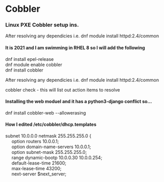 # Cobbler
### Linux PXE Cobbler setup ins.


After resolving any dependicies i.e. dnf module install httpd:2.4/common    
#### It is 2021 and I am swimming in RHEL 8 so I will add the following  
dnf install epel-release  
dnf module enable cobbler  
dnf install cobbler  

After resolving any dependicies i.e. dnf module install httpd:2.4/common  

cobbler check - this will list out action items to resolve

#### Installing the web moduel and it has a python3-django conflict so...
dnf install cobbler-web --allowerasing

#### How I edited /etc/cobbler/dhcp.templates

subnet 10.0.0.0 netmask 255.255.255.0 {  
&nbsp;&nbsp;&nbsp;&nbsp; option routers             10.0.0.1;  
&nbsp;&nbsp;&nbsp;&nbsp; option domain-name-servers 10.0.0.1;  
&nbsp;&nbsp;&nbsp;&nbsp; option subnet-mask         255.255.255.0;  
&nbsp;&nbsp;&nbsp;&nbsp; range dynamic-bootp        10.0.0.30 10.0.0.254;  
&nbsp;&nbsp;&nbsp;&nbsp; default-lease-time         21600;  
&nbsp;&nbsp;&nbsp;&nbsp; max-lease-time             43200;  
&nbsp;&nbsp;&nbsp;&nbsp; next-server                $next_server;  
